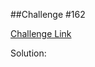 ##Challenge #162

[Challenge Link](https://community.alteryx.com/t5/Weekly-Challenge/Challenge-162-Mondays-they-re-Marvel-ous/td-p/408483)

Solution:


